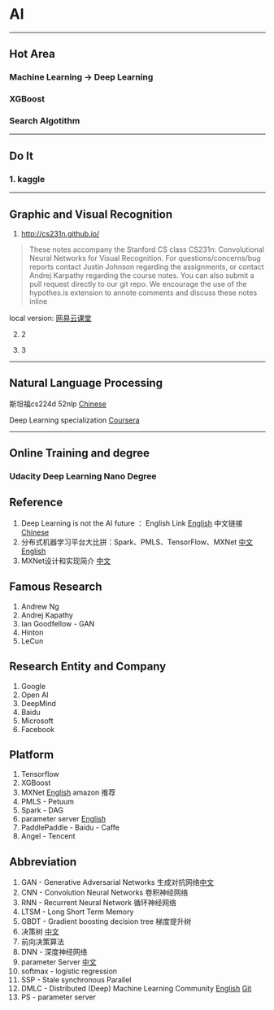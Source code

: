 # AI

---
## Hot Area
### Machine Learning -> Deep Learning
### XGBoost
### Search Algotithm
---
## Do It
### 1. kaggle
---
## Graphic and Visual Recognition

1. http://cs231n.github.io/

>These notes accompany the Stanford CS class CS231n: Convolutional Neural Networks for Visual Recognition.
For questions/concerns/bug reports contact Justin Johnson regarding the assignments, or contact Andrej Karpathy regarding the course notes. You can also submit a pull request directly to our git repo.
We encourage the use of the hypothes.is extension to annote comments and discuss these notes inline

local version:
[网易云课堂](http://study.163.com/course/introduction/1003223001.htm)


2. 2

3. 3

---
## Natural Language Processing
斯坦福cs224d
52nlp [Chinese](http://www.52nlp.cn/tag/%E6%B7%B1%E5%BA%A6%E5%AD%A6%E4%B9%A0%E4%B8%8E%E8%87%AA%E7%84%B6%E8%AF%AD%E8%A8%80%E5%A4%84%E7%90%86)

Deep Learning specialization [Coursera](https://www.coursera.org/specializations/deep-learning)

---


## Online Training and degree
### Udacity Deep Learning Nano Degree

## Reference
1. Deep Learning is not the AI future ：
English Link [English](https://www.linkedin.com/pulse/deep-learning-ai-future-fabio-ciucci/)
中文链接 [Chinese](http://www.infoq.com/cn/articles/deep-learning-is-not-the-ai-future?lipi=urn%3Ali%3Apage%3Ad_flagship3_pulse_read%3BrQqqfRgJR027jFpjnBaI4Q%3D%3D)
2. 分布式机器学习平台大比拼：Spark、PMLS、TensorFlow、MXNet [中文](http://www.infoq.com/cn/articles/a-comparison-of-distributed-machine-learning-platforms) [English](https://muratbuffalo.blogspot.sg/2017/07/a-comparison-of-distributed-machine.html)
3. MXNet设计和实现简介 [中文](https://github.com/apache/incubator-mxnet/issues/797)

## Famous Research
1. Andrew Ng
2. Andrej Kapathy
3. Ian Goodfellow - GAN
4. Hinton
5. LeCun

## Research Entity and Company
1. Google
2. Open AI
3. DeepMind
4. Baidu
5. Microsoft
6. Facebook

## Platform
1. Tensorflow
2. XGBoost
3. MXNet [English](https://github.com/dmlc/mxnet) amazon 推荐
4. PMLS - Petuum
5. Spark - DAG
6. parameter server [English](http://parameterserver.org/)
7. PaddlePaddle - Baidu - Caffe
8. Angel - Tencent

## Abbreviation
1. GAN - Generative Adversarial Networks 生成对抗网络[中文](https://www.leiphone.com/news/201701/Kq6FvnjgbKK8Lh8N.html)
2. CNN - Convolution Neural Networks 卷积神经网络
3. RNN - Recurrent Neural Network 循环神经网络
4. LTSM - Long Short Term Memory
5. GBDT - Gradient boosting decision tree 梯度提升树
6. 决策树 [中文](http://www.cnblogs.com/leoo2sk/archive/2010/09/19/decision-tree.html)
7. 前向决策算法
8. DNN - 深度神经网络
9. parameter Server [中文](https://www.zhihu.com/question/26998075)
10. softmax - logistic regression
11. SSP - Stale synchronous Parallel
12. DMLC - Distributed (Deep) Machine Learning Community [English](http://dmlc.ml/)
 [Git](https://github.com/dmlc)
0. PS - parameter server
